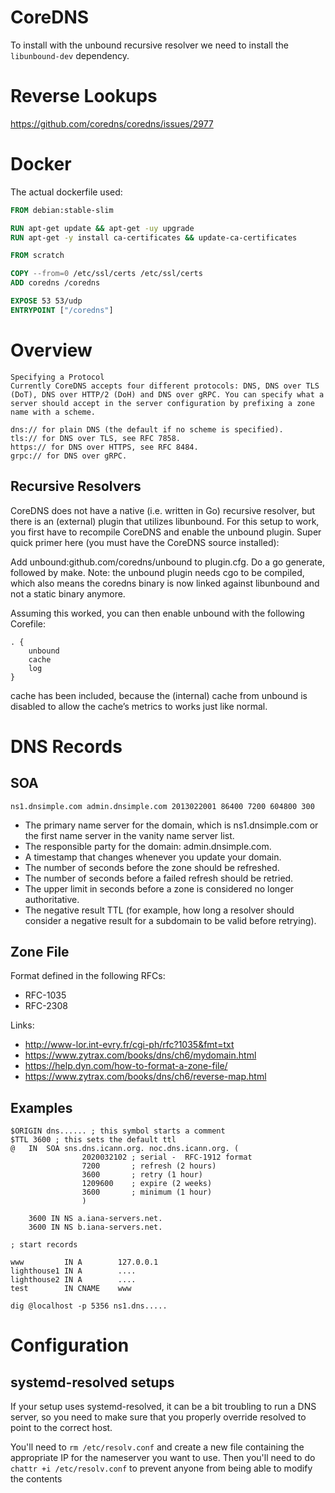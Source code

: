 # CoreDNS

To install with the unbound recursive resolver we need to install the `libunbound-dev` dependency.

# Reverse Lookups

https://github.com/coredns/coredns/issues/2977

# Docker


The actual dockerfile used:

```Dockerfile
FROM debian:stable-slim

RUN apt-get update && apt-get -uy upgrade
RUN apt-get -y install ca-certificates && update-ca-certificates

FROM scratch

COPY --from=0 /etc/ssl/certs /etc/ssl/certs
ADD coredns /coredns

EXPOSE 53 53/udp
ENTRYPOINT ["/coredns"]
```

# Overview


```
Specifying a Protocol
Currently CoreDNS accepts four different protocols: DNS, DNS over TLS (DoT), DNS over HTTP/2 (DoH) and DNS over gRPC. You can specify what a server should accept in the server configuration by prefixing a zone name with a scheme.

dns:// for plain DNS (the default if no scheme is specified).
tls:// for DNS over TLS, see RFC 7858.
https:// for DNS over HTTPS, see RFC 8484.
grpc:// for DNS over gRPC.
```

## Recursive Resolvers

CoreDNS does not have a native (i.e. written in Go) recursive resolver, but there is an (external) plugin that utilizes libunbound. For this setup to work, you first have to recompile CoreDNS and enable the unbound plugin. Super quick primer here (you must have the CoreDNS source installed):

Add unbound:github.com/coredns/unbound to plugin.cfg.
Do a go generate, followed by make.
Note: the unbound plugin needs cgo to be compiled, which also means the coredns binary is now linked against libunbound and not a static binary anymore.

Assuming this worked, you can then enable unbound with the following Corefile:

```
. {
    unbound
    cache
    log
}
```

cache has been included, because the (internal) cache from unbound is disabled to allow the cache’s metrics to works just like normal.

# DNS Records

## SOA

```
ns1.dnsimple.com admin.dnsimple.com 2013022001 86400 7200 604800 300
```

* The primary name server for the domain, which is ns1.dnsimple.com or the first name server in the vanity name server list.
* The responsible party for the domain: admin.dnsimple.com.
* A timestamp that changes whenever you update your domain.
* The number of seconds before the zone should be refreshed.
* The number of seconds before a failed refresh should be retried.
* The upper limit in seconds before a zone is considered no longer authoritative.
* The negative result TTL (for example, how long a resolver should consider a negative result for a subdomain to be valid before retrying).

## Zone File


Format defined in the following RFCs:

* RFC-1035
* RFC-2308

Links:

* http://www-lor.int-evry.fr/cgi-ph/rfc?1035&fmt=txt
* https://www.zytrax.com/books/dns/ch6/mydomain.html
* https://help.dyn.com/how-to-format-a-zone-file/
* https://www.zytrax.com/books/dns/ch6/reverse-map.html

## Examples

```
$ORIGIN dns...... ; this symbol starts a comment
$TTL 3600 ; this sets the default ttl
@	IN	SOA sns.dns.icann.org. noc.dns.icann.org. (
				2020032102 ; serial -  RFC-1912 format
				7200       ; refresh (2 hours)
				3600       ; retry (1 hour)
				1209600    ; expire (2 weeks)
				3600       ; minimum (1 hour)
				)

	3600 IN NS a.iana-servers.net.
	3600 IN NS b.iana-servers.net.

; start records

www     	IN A		127.0.0.1
lighthouse1 IN A		....
lighthouse2 IN A 		....
test    	IN CNAME 	www
```

```
dig @localhost -p 5356 ns1.dns.....
```

# Configuration

## systemd-resolved setups

If your setup uses systemd-resolved, it can be a bit troubling to run a DNS server, so you need to make sure that you properly override resolved to point to the correct host.

You'll need to `rm /etc/resolv.conf` and create a new file containing the appropriate IP for the nameserver you want to use. Then you'll need to do `chattr +i /etc/resolv.conf` to prevent anyone from being able to modify the contents